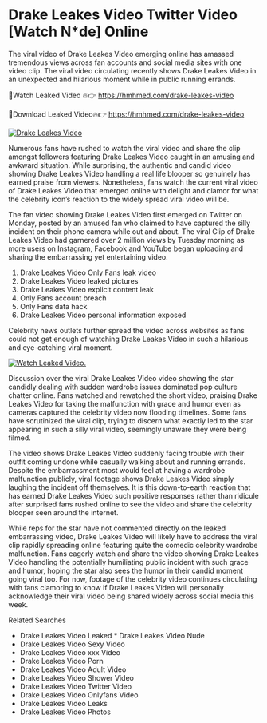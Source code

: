 ﻿# Drake Leakes Video Twitter Video [Watch N*de] Online

The viral video of ﻿Drake Leakes Video emerging online has amassed tremendous views across fan accounts and social media sites with one video clip. The viral video circulating recently shows ﻿Drake Leakes Video in an unexpected and hilarious moment while in public running errands. 

🔴Watch Leaked Video 🔥👉  https://hmhmed.com/drake-leakes-video 

🔴Download Leaked Video🔥👉  https://hmhmed.com/drake-leakes-video 

[![Drake Leakes Video](https://i.imgur.com/dJHk4Zq.gif)](https://hmhmed.com/drake-leakes-video)

Numerous fans have rushed to watch the viral video and share the clip amongst followers featuring ﻿Drake Leakes Video caught in an amusing and awkward situation. While surprising, the authentic and candid video showing ﻿Drake Leakes Video handling a real life blooper so genuinely has earned praise from viewers. Nonetheless, fans watch the current viral video of ﻿Drake Leakes Video that emerged online with delight and clamor for what the celebrity icon’s reaction to the widely spread viral video will be.

The fan video showing ﻿Drake Leakes Video first emerged on Twitter on Monday, posted by an amused fan who claimed to have captured the silly incident on their phone camera while out and about. The viral Clip of ﻿Drake Leakes Video had garnered over 2 million views by Tuesday morning as more users on Instagram, Facebook and YouTube began uploading and sharing the embarrassing yet entertaining video. 

1. ﻿Drake Leakes Video Only Fans leak video
2. ﻿Drake Leakes Video leaked pictures
3. ﻿Drake Leakes Video explicit content leak
4. Only Fans account breach
5. Only Fans data hack
6. ﻿Drake Leakes Video personal information exposed

Celebrity news outlets further spread the video across websites as fans could not get enough of watching ﻿Drake Leakes Video in such a hilarious and eye-catching viral moment. 

[![Watch Leaked Video.](https://miro.medium.com/v2/resize:fit:828/format:webp/1*cilzJN44JGOrTw9NJCrNHA.gif "Watch Leaked Video")](https://hmhmed.com/drake-leakes-video)

Discussion over the viral ﻿Drake Leakes Video video showing the star candidly dealing with sudden wardrobe issues dominated pop culture chatter online. Fans watched and rewatched the short video, praising ﻿Drake Leakes Video for taking the malfunction with grace and humor even as cameras captured the celebrity video now flooding timelines. Some fans have scrutinized the viral clip, trying to discern what exactly led to the star appearing in such a silly viral video, seemingly unaware they were being filmed.

The video shows ﻿Drake Leakes Video suddenly facing trouble with their outfit coming undone while casually walking about and running errands. Despite the embarrassment most would feel at having a wardrobe malfunction publicly, viral footage shows ﻿Drake Leakes Video simply laughing the incident off themselves. It is this down-to-earth reaction that has earned ﻿Drake Leakes Video such positive responses rather than ridicule after surprised fans rushed online to see the video and share the celebrity blooper seen around the internet.  

While reps for the star have not commented directly on the leaked embarrassing video, ﻿Drake Leakes Video will likely have to address the viral clip rapidly spreading online featuring quite the comedic celebrity wardrobe malfunction. Fans eagerly watch and share the video showing ﻿Drake Leakes Video handling the potentially humiliating public incident with such grace and humor, hoping the star also sees the humor in their candid moment going viral too. For now, footage of the celebrity video continues circulating with fans clamoring to know if ﻿Drake Leakes Video will personally acknowledge their viral video being shared widely across social media this week.

Related Searches
* ﻿Drake Leakes Video Leaked
﻿* Drake Leakes Video Nude
* ﻿Drake Leakes Video Sexy Video
* ﻿Drake Leakes Video xxx Video
* ﻿Drake Leakes Video Porn
* ﻿Drake Leakes Video Adult Video
* ﻿Drake Leakes Video Shower Video
* ﻿Drake Leakes Video Twitter Video
* ﻿Drake Leakes Video Onlyfans Video
* ﻿Drake Leakes Video Leaks
* ﻿Drake Leakes Video Photos